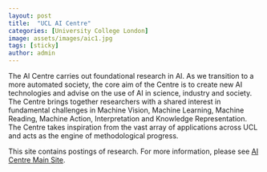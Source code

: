 ```yaml
---
layout: post
title:  "UCL AI Centre"
categories: [University College London]
image: assets/images/aic1.jpg
tags: [sticky]
author: admin
---
```


The AI Centre carries out foundational research in AI. As we transition to a more automated society, the core aim of the Centre is to create new AI technologies and advise on the use of AI in science, industry and society. The Centre brings together researchers with a shared interest in fundamental challenges in Machine Vision, Machine Learning, Machine Reading, Machine Action, Interpretation and Knowledge Representation. The Centre takes inspiration from the vast array of applications across UCL and acts as the engine of methodological progress.

This site contains postings of research. For more information, please see [AI Centre Main Site][aic].

[aic]: http://ai.cs.ucl.ac.uk




